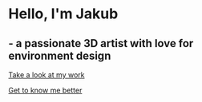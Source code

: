 # Hello, I'm Jakub
## - a passionate 3D artist with love for environment design

[Take a look at my work](portfolio.md)

[Get to know me better](about-me.md)

